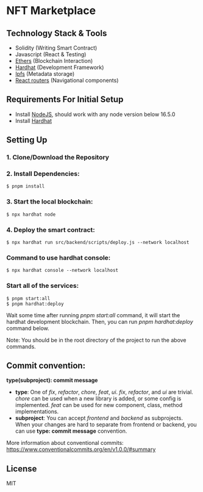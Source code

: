 # NFT Marketplace

## Technology Stack & Tools

- Solidity (Writing Smart Contract)
- Javascript (React & Testing)
- [Ethers](https://docs.ethers.io/v5/) (Blockchain Interaction)
- [Hardhat](https://hardhat.org/) (Development Framework)
- [Ipfs](https://ipfs.io/) (Metadata storage)
- [React routers](https://v5.reactrouter.com/) (Navigational components)

## Requirements For Initial Setup
- Install [NodeJS](https://nodejs.org/en/), should work with any node version below 16.5.0
- Install [Hardhat](https://hardhat.org/)

## Setting Up
### 1. Clone/Download the Repository

### 2. Install Dependencies:
```
$ pnpm install
```

### 3. Start the local blockchain:
```
$ npx hardhat node
```

### 4. Deploy the smart contract:
```
$ npx hardhat run src/backend/scripts/deploy.js --network localhost
```

### Command to use hardhat console:
```
$ npx hardhat console --network localhost
```

### Start all of the services:
```
$ pnpm start:all
$ pnpm hardhat:deploy
```
Wait some time after running _pnpm start:all_ command, it will start the hardhat development blockchain. Then, you can run _pnpm hardhat:deploy_ command below.

Note: You should be in the root directory of the project to run the above commands.

## Commit convention:
**type(subproject): commit message**
- **type**: One of *fix*, *refactor*, *chore*, *feat*, *ui*. *fix*, *refactor*, and *ui* are trivial. *chore* can be used when a new library is added, or some config is implemented. *feat* can be used for new component, class, method implementations.
- **subproject**: You can accept *frontend* and *backend* as subprojects. When your changes are hard to separate from frontend or backend, you can use **type: commit message** convention.

More information about conventional commits: https://www.conventionalcommits.org/en/v1.0.0/#summary


License
----
MIT
